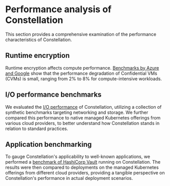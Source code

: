 # Performance analysis of Constellation

This section provides a comprehensive examination of the performance characteristics of Constellation.

## Runtime encryption

Runtime encryption affects compute performance. [Benchmarks by Azure and Google](compute.md) show that the performance degradation of Confidential VMs (CVMs) is small, ranging from 2% to 8% for compute-intensive workloads.

## I/O performance benchmarks

We evaluated the [I/O performance](io.md) of Constellation, utilizing a collection of synthetic benchmarks targeting networking and storage.
We further compared this performance to native managed Kubernetes offerings from various cloud providers, to better understand how Constellation stands in relation to standard practices.

## Application benchmarking

To gauge Constellation's applicability to well-known applications, we performed a [benchmark of HashiCorp Vault](application.md) running on Constellation.
The results were then compared to deployments on the managed Kubernetes offerings from different cloud providers, providing a tangible perspective on Constellation's performance in actual deployment scenarios.
